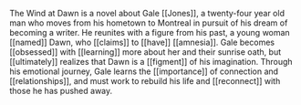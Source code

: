 The Wind at Dawn is a novel about Gale [[Jones]], a twenty-four year old man who moves from his hometown to Montreal in pursuit of his dream of becoming a writer. He reunites with a figure from his past, a young woman [[named]] Dawn, who [[claims]] to [[have]] [[amnesia]]. Gale becomes [[obsessed]] with [[learning]] more about her and their sunrise oath, but [[ultimately]] realizes that Dawn is a [[figment]] of his imagination. Through his emotional journey, Gale learns the [[importance]] of connection and [[relationships]], and must work to rebuild his life and [[reconnect]] with those he has pushed away.
